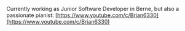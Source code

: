 Currently working as Junior Software Developer in Berne, but also a passionate pianist:
[https://www.youtube.com/c/Brian6330](https://www.youtube.com/c/Brian6330)
